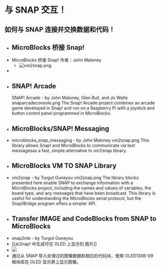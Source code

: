 # 与 SNAP 交互！
如何与 SNAP 连接并交换数据和代码！
-
- ##  MicroBlocks 桥接 Snap!
- MicroBlocks 桥接 Snap! 作者：John Maloney
	- ![vm2snap.png](https://wiki.microblocks.fun/vm_to_snap/vm2snapide.png)
-
- ## SNAP! Arcade
  SNAP! Arcade - by John Maloney, Glen Bull, and Jo Watts
  snaparcadeconsole.png	The Snap! Arcade project combines an arcade game developed in Snap!
  and run on a Raspberry Pi with a joystick and button control panel
  programmed in MicroBlocks.
- ## MicroBlocks/SNAP! Messaging
- microblocks_snap_messaging - by John Maloney
  vm2snap.png	This library allows Snap! and MicroBlocks to communicate via
  text messagesas a fast, simple alternative to vm2snap library.
- ## MicroBlocks VM TO SNAP Library
- vm2snap - by Turgut Guneysu
  vm2snap.png	The library blocks presented here enable SNAP to exchange information with
  a MicroBlocks project, including the names and values of variables, the board
  type, and any messages that have been broadcast.
  This library is useful for understanding the MicroBlocks serial protocol,
  but the Snap!Bridge program offers a simpler API.
- ## Transfer IMAGE and CodeBlocks from SNAP to MicroBlocks
- snap2mb - by Turgut Guneysu
- [[从Snap! 中生成可在 OLED 上显示的 图片]]
- ![](https://wiki.microblocks.fun/image_blocks_from_snap/oledprojpic.png)
- 通过从 SNAP 导入处理过的图像数据和相应的代码块，使用 OLED1306-09 微块库在 OLED 显示屏上显示图像。